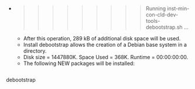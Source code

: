 * >>>>>>>>> Running inst-min-con-cld-dev-tools-debootstrap.sh ...
  * After this operation, 289 kB of additional disk space will be used.
  * Install debootstrap allows the creation of a Debian base system in a directory.
  * Disk size = 1447880K. Space Used = 368K. Runtime = 00:00:00:00.
  * The following NEW packages will be installed:
  ```bash
debootstrap
  ```
